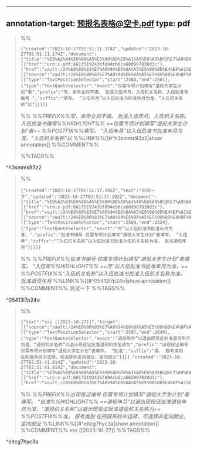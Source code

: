 
---
annotation-target:  预报名表格@空卡.pdf
type: pdf
---


>%%
>```annotation-json
>{"created":"2023-10-27T02:51:11.174Z","updated":"2023-10-27T02:51:11.174Z","document":{"title":"%E9%A2%84%E6%8A%A5%E5%90%8D%E8%A1%A8%E6%A0%BC@%E7%A9%BA%E5%8D%A1.pdf","link":[{"href":"urn:x-pdf:681f519243bf894cb6ca60d907830d3c"},{"href":"vault:/24%E8%80%83%E7%A0%94%E6%8A%A5%E5%90%8D%E4%BF%A1%E6%81%AF/%E9%A2%84%E6%8A%A5%E5%90%8D%E8%A1%A8%E6%A0%BC@%E7%A9%BA%E5%8D%A1.pdf"}],"documentFingerprint":"681f519243bf894cb6ca60d907830d3c"},"uri":"vault:/24%E8%80%83%E7%A0%94%E6%8A%A5%E5%90%8D%E4%BF%A1%E6%81%AF/%E9%A2%84%E6%8A%A5%E5%90%8D%E8%A1%A8%E6%A0%BC@%E7%A9%BA%E5%8D%A1.pdf","target":[{"source":"vault:/24%E8%80%83%E7%A0%94%E6%8A%A5%E5%90%8D%E4%BF%A1%E6%81%AF/%E9%A2%84%E6%8A%A5%E5%90%8D%E8%A1%A8%E6%A0%BC@%E7%A9%BA%E5%8D%A1.pdf","selector":[{"type":"TextPositionSelector","start":2483,"end":2501},{"type":"TextQuoteSelector","exact":"仅需专项计划填写“退役大学生计划”者","prefix":"写，未毕业则不填。 批准入伍年月、入伍机关名称、入伍批准书编号 ","suffix":"填写。 “入伍年月”以入伍批准书批准年月为准，“入伍机关名称”以"}]}]}
>```
>%%
>*%%PREFIX%%写，未毕业则不填。 批准入伍年月、入伍机关名称、入伍批准书编号%%HIGHLIGHT%% ==仅需专项计划填写“退役大学生计划”者== %%POSTFIX%%填写。 “入伍年月”以入伍批准书批准年月为准，“入伍机关名称”以*
>%%LINK%%[[#^h3smms93z2|show annotation]]
>%%COMMENT%%
>
>%%TAGS%%
>
^h3smms93z2


>%%
>```annotation-json
>{"created":"2023-10-27T02:51:17.192Z","text":"测试一下","updated":"2023-10-27T02:51:17.192Z","document":{"title":"%E9%A2%84%E6%8A%A5%E5%90%8D%E8%A1%A8%E6%A0%BC@%E7%A9%BA%E5%8D%A1.pdf","link":[{"href":"urn:x-pdf:681f519243bf894cb6ca60d907830d3c"},{"href":"vault:/24%E8%80%83%E7%A0%94%E6%8A%A5%E5%90%8D%E4%BF%A1%E6%81%AF/%E9%A2%84%E6%8A%A5%E5%90%8D%E8%A1%A8%E6%A0%BC@%E7%A9%BA%E5%8D%A1.pdf"}],"documentFingerprint":"681f519243bf894cb6ca60d907830d3c"},"uri":"vault:/24%E8%80%83%E7%A0%94%E6%8A%A5%E5%90%8D%E4%BF%A1%E6%81%AF/%E9%A2%84%E6%8A%A5%E5%90%8D%E8%A1%A8%E6%A0%BC@%E7%A9%BA%E5%8D%A1.pdf","target":[{"source":"vault:/24%E8%80%83%E7%A0%94%E6%8A%A5%E5%90%8D%E4%BF%A1%E6%81%AF/%E9%A2%84%E6%8A%A5%E5%90%8D%E8%A1%A8%E6%A0%BC@%E7%A9%BA%E5%8D%A1.pdf","selector":[{"type":"TextPositionSelector","start":2509,"end":2524},{"type":"TextQuoteSelector","exact":"月”以入伍批准书批准年月为准，","prefix":"批准书编号 仅需专项计划填写“退役大学生计划”者填写。 “入伍年","suffix":"“入伍机关名称”以入伍批准书批准入伍机关名称为准。 批准退役年月"}]}]}
>```
>%%
>*%%PREFIX%%批准书编号 仅需专项计划填写“退役大学生计划”者填写。 “入伍年%%HIGHLIGHT%% ==月”以入伍批准书批准年月为准，== %%POSTFIX%%“入伍机关名称”以入伍批准书批准入伍机关名称为准。 批准退役年月*
>%%LINK%%[[#^05413l7p24o|show annotation]]
>%%COMMENT%%
>测试一下
>%%TAGS%%
>
^05413l7p24o


>%%
>```annotation-json
>{"text":"sss [[2023-10-27]]","target":[{"source":"vault:/24%E8%80%83%E7%A0%94%E6%8A%A5%E5%90%8D%E4%BF%A1%E6%81%AF/%E9%A2%84%E6%8A%A5%E5%90%8D%E8%A1%A8%E6%A0%BC@%E7%A9%BA%E5%8D%A1.pdf","selector":[{"type":"TextPositionSelector","start":2597,"end":2640},{"type":"TextQuoteSelector","exact":"退役年月”以退出现役证批准退役年月为准，“退役机关名称”以退出现役证批准退役机关名称为","prefix":"出现役证编号 仅需专项计划填写“退役大学生计划”者填写。 “批准","suffix":"准。 报考类别  在网报系统中选择，可选择非定向就业，定向就业"}]}],"created":"2023-10-27T02:51:41.814Z","updated":"2023-10-27T02:51:41.814Z","document":{"title":"%E9%A2%84%E6%8A%A5%E5%90%8D%E8%A1%A8%E6%A0%BC@%E7%A9%BA%E5%8D%A1.pdf","link":[{"href":"urn:x-pdf:681f519243bf894cb6ca60d907830d3c"},{"href":"vault:/24%E8%80%83%E7%A0%94%E6%8A%A5%E5%90%8D%E4%BF%A1%E6%81%AF/%E9%A2%84%E6%8A%A5%E5%90%8D%E8%A1%A8%E6%A0%BC@%E7%A9%BA%E5%8D%A1.pdf"}],"documentFingerprint":"681f519243bf894cb6ca60d907830d3c"},"uri":"vault:/24%E8%80%83%E7%A0%94%E6%8A%A5%E5%90%8D%E4%BF%A1%E6%81%AF/%E9%A2%84%E6%8A%A5%E5%90%8D%E8%A1%A8%E6%A0%BC@%E7%A9%BA%E5%8D%A1.pdf"}
>```
>%%
>*%%PREFIX%%出现役证编号 仅需专项计划填写“退役大学生计划”者填写。 “批准%%HIGHLIGHT%% ==退役年月”以退出现役证批准退役年月为准，“退役机关名称”以退出现役证批准退役机关名称为== %%POSTFIX%%准。 报考类别  在网报系统中选择，可选择非定向就业，定向就业*
>%%LINK%%[[#^eltcg7hyc3a|show annotation]]
>%%COMMENT%%
>sss [[2023-10-27]]
>%%TAGS%%
>
^eltcg7hyc3a
